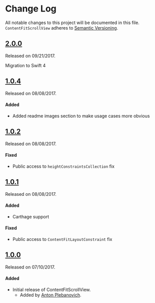 # Change Log
All notable changes to this project will be documented in this file.
`ContentFitScrollView` adheres to [Semantic Versioning](http://semver.org/).

## [2.0.0](https://github.com/APUtils/ContentFitScrollView/releases/tag/2.0.0)
Released on 09/21/2017.

Migration to Swift 4


## [1.0.4](https://github.com/APUtils/ContentFitScrollView/releases/tag/1.0.4)
Released on 08/08/2017.

#### Added
- Added readme images section to make usage cases more obvious

## [1.0.2](https://github.com/APUtils/ContentFitScrollView/releases/tag/1.0.2)
Released on 08/08/2017.

#### Fixed
- Public access to `heightConstraintsCollection` fix

## [1.0.1](https://github.com/APUtils/ContentFitScrollView/releases/tag/1.0.1)
Released on 08/08/2017.

#### Added
- Carthage support

#### Fixed
- Public access to `ContentFitLayoutConstraint` fix

## [1.0.0](https://github.com/APUtils/ContentFitScrollView/releases/tag/1.0.0)
Released on 07/10/2017.

#### Added
- Initial release of ContentFitScrollView.
  - Added by [Anton Plebanovich](https://github.com/anton-plebanovich).

